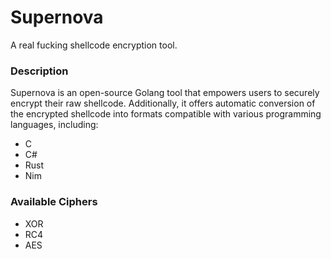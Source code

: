 # Supernova
A real fucking shellcode encryption tool.

### Description
Supernova is an open-source Golang tool that empowers users to securely encrypt their raw shellcode. Additionally, it offers automatic conversion of the encrypted shellcode into formats compatible with various programming languages, including:

- C
- C#
- Rust
- Nim

### Available Ciphers

- XOR
- RC4
- AES

